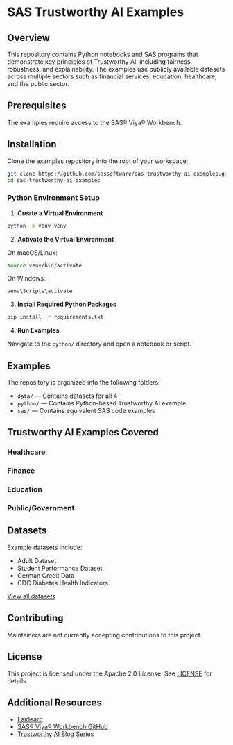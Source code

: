 # SAS Trustworthy AI Examples

## Overview

This repository contains Python notebooks and SAS programs that demonstrate key principles of Trustworthy AI, including fairness, robustness, and explainability. The examples use publicly available datasets across multiple sectors such as financial services, education, healthcare, and the public sector.

## Prerequisites

The examples require access to the SAS® Viya® Workbench.

## Installation

Clone the examples repository into the root of your workspace:

```bash
git clone https://github.com/sassoftware/sas-trustworthy-ai-examples.git
cd sas-trustworthy-ai-examples
```

### Python Environment Setup

1. **Create a Virtual Environment**

```bash
python -m venv venv
```

2. **Activate the Virtual Environment**

On macOS/Linux:

```bash
source venv/bin/activate
```

On Windows:

```bash
venv\Scripts\activate
```

3. **Install Required Python Packages**

```bash
pip install -r requirements.txt
```

4. **Run Examples**

Navigate to the `python/` directory and open a notebook or script.

## Examples

The repository is organized into the following folders:

- `data/` — Contains datasets for all 4 
- `python/` — Contains Python-based Trustworthy AI example 
- `sas/` — Contains equivalent SAS code examples

## Trustworthy AI Examples Covered

### Healthcare

### Finance

### Education

### Public/Government

## Datasets

Example datasets include:

- Adult Dataset
- Student Performance Dataset
- German Credit Data
- CDC Diabetes Health Indicators

[View all datasets](data/README.md)

## Contributing

Maintainers are not currently accepting contributions to this project.

## License

This project is licensed under the Apache 2.0 License. See [LICENSE](LICENSE) for details.

## Additional Resources

- [Fairlearn](https://fairlearn.org/)
- [SAS® Viya® Workbench GitHub](https://github.com/sassoftware/sas-viya-workbench-examples)
- [Trustworthy AI Blog Series](https://blogs.sas.com/content/tag/trustworthy-ai-toolkit/)
